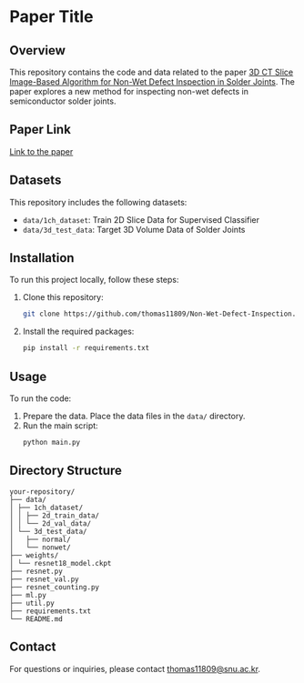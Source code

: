# Paper Title

## Overview
This repository contains the code and data related to the paper [3D CT Slice Image-Based Algorithm for Non-Wet Defect Inspection in Solder Joints](https://example.com). The paper explores a new method for inspecting non-wet defects in semiconductor solder joints.

## Paper Link
[Link to the paper](https://example.com)

## Datasets
This repository includes the following datasets:
- `data/1ch_dataset`: Train 2D Slice Data for Supervised Classifier
- `data/3d_test_data`: Target 3D Volume Data of Solder Joints

## Installation
To run this project locally, follow these steps:

1. Clone this repository:
    ```sh
    git clone https://github.com/thomas11809/Non-Wet-Defect-Inspection.git
    ```

2. Install the required packages:
    ```sh
    pip install -r requirements.txt
    ```

## Usage
To run the code:

1. Prepare the data. Place the data files in the `data/` directory.
2. Run the main script:
    ```sh
    python main.py
    ```

## Directory Structure
```
your-repository/
├── data/
│ ├── 1ch_dataset/
│ │ ├── 2d_train_data/
│ │ └── 2d_val_data/
│ └── 3d_test_data/
│   ├── normal/
│   └── nonwet/
├── weights/
│ └── resnet18_model.ckpt
├── resnet.py
├── resnet_val.py
├── resnet_counting.py
├── ml.py
├── util.py
├── requirements.txt
└── README.md
```

## Contact
For questions or inquiries, please contact [thomas11809@snu.ac.kr](mailto:thomas11809@snu.ac.kr).
